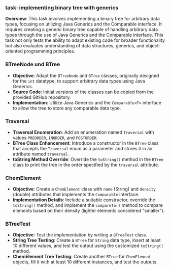 ### task: implementing binary tree with generics

**Overview**: This task involves implementing a binary tree for arbitrary data types, focusing on utilizing Java Generics and the Comparable interface. It requires creating a generic binary tree capable of handling arbitrary data types through the use of Java Generics and the Comparable interface. This task not only tests the ability to adapt existing code for broader functionality but also evaluates understanding of data structures, generics, and object-oriented programming principles.

### BTreeNode und BTree
- **Objective**: Adapt the `BTreeNode` and `BTree` classes, originally designed for the `int` datatype, to support arbitrary data types using Java Generics.
- **Source Code**: Initial versions of the classes can be copied from the provided GitHub repository.
- **Implementation**: Utilize Java Generics and the `Comparable<T>` interface to allow the tree to store any comparable data type.

### Traversal
- **Traversal Enumeration**: Add an enumeration named `Traversal` with values `PREORDER`, `INORDER`, and `POSTORDER`.
- **BTree Class Enhancement**: Introduce a constructor in the `BTree` class that accepts the `Traversal` enum as a parameter and stores it in an attribute named `traversal`.
- **toString Method Override**: Override the `toString()` method in the `BTree` class to print the tree in the order specified by the `traversal` attribute.

### ChemElement
- **Objective**: Create a `ChemElement` class with `name` (String) and `density` (double) attributes that implements the `Comparable` interface.
- **Implementation Details**: Include a suitable constructor, override the `toString()` method, and implement the `compareTo()` method to compare elements based on their density (lighter elements considered "smaller").

### BTreeTest 
- **Objective**: Test the implementation by writing a `BTreeTest` class.
- **String Tree Testing**: Create a `BTree` for `String` data type, insert at least 10 different values, and test the output using the customized `toString()` method.
- **ChemElement Tree Testing**: Create another `BTree` for `ChemElement` objects, fill it with at least 10 different instances, and test the outputs.